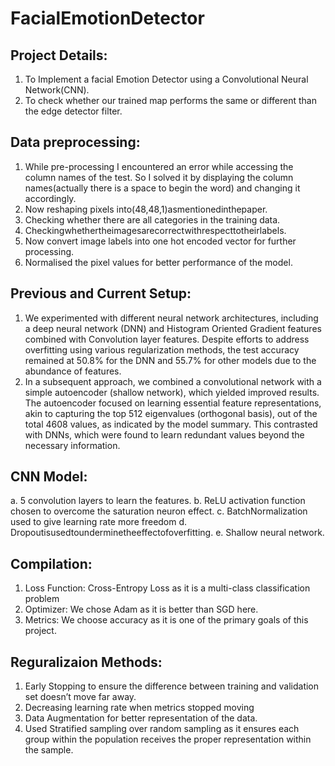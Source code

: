 # FacialEmotionDetector
## Project Details:
1. To Implement a facial Emotion Detector using a Convolutional Neural Network(CNN).
2. To check whether our trained map performs the same or different than the edge detector filter.
## Data preprocessing:
1. While pre-processing I encountered an error while accessing the column names of the test. So I solved it by 
 displaying the column names(actually there is a space to begin the word) and changing it accordingly.
2. Now reshaping pixels into(48,48,1)asmentionedinthepaper.
3. Checking whether there are all categories in the training data.
4. Checkingwhethertheimagesarecorrectwithrespecttotheirlabels.
5. Now convert image labels into one hot encoded vector for further
processing.
6. Normalised the pixel values for better performance of the model.
## Previous and Current Setup:
1. We experimented with different neural network architectures, including a deep neural network (DNN) and Histogram Oriented Gradient features combined with Convolution layer features. Despite efforts to address overfitting using various regularization methods, the test accuracy remained at 50.8% for the DNN and 55.7% for other models due to the abundance of features.
2. In a subsequent approach, we combined a convolutional network with a simple autoencoder (shallow network), which yielded improved results. The autoencoder focused on learning essential feature representations, akin to capturing the top 512 eigenvalues (orthogonal basis), out of the total 4608 values, as indicated by the model summary. This contrasted with DNNs, which were found to learn redundant values beyond the necessary information.
## CNN Model:
a. 5 convolution layers to learn the features.
b. ReLU activation function chosen to overcome the saturation neuron effect.
c. BatchNormalization used to give learning rate more freedom
d. Dropoutisusedtounderminetheeffectofoverfitting.
e. Shallow neural network.
## Compilation:
1. Loss Function: Cross-Entropy Loss as it is a multi-class classification problem
2. Optimizer: We chose Adam as it is better than SGD here.
3. Metrics: We choose accuracy as it is one of the primary goals of this project.
## Reguralizaion Methods:
1. Early Stopping to ensure the difference between training and validation set
doesn’t move far away.
2. Decreasing learning rate when metrics stopped moving
3. Data Augmentation for better representation of the data.
4. Used Stratified sampling over random sampling as it ensures each group within the population receives the proper representation within the sample.





